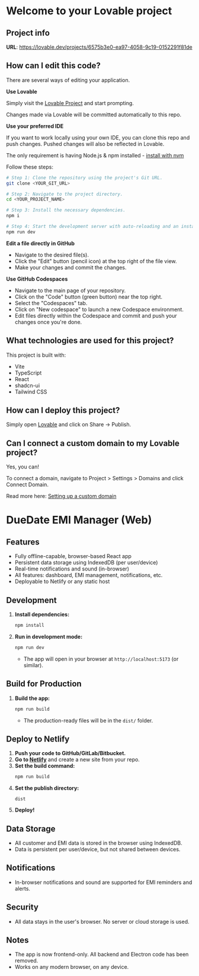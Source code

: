 # Welcome to your Lovable project

## Project info

**URL**: https://lovable.dev/projects/6575b3e0-ea97-4058-9c19-0152291f81de

## How can I edit this code?

There are several ways of editing your application.

**Use Lovable**

Simply visit the [Lovable Project](https://lovable.dev/projects/6575b3e0-ea97-4058-9c19-0152291f81de) and start prompting.

Changes made via Lovable will be committed automatically to this repo.

**Use your preferred IDE**

If you want to work locally using your own IDE, you can clone this repo and push changes. Pushed changes will also be reflected in Lovable.

The only requirement is having Node.js & npm installed - [install with nvm](https://github.com/nvm-sh/nvm#installing-and-updating)

Follow these steps:

```sh
# Step 1: Clone the repository using the project's Git URL.
git clone <YOUR_GIT_URL>

# Step 2: Navigate to the project directory.
cd <YOUR_PROJECT_NAME>

# Step 3: Install the necessary dependencies.
npm i

# Step 4: Start the development server with auto-reloading and an instant preview.
npm run dev
```

**Edit a file directly in GitHub**

- Navigate to the desired file(s).
- Click the "Edit" button (pencil icon) at the top right of the file view.
- Make your changes and commit the changes.

**Use GitHub Codespaces**

- Navigate to the main page of your repository.
- Click on the "Code" button (green button) near the top right.
- Select the "Codespaces" tab.
- Click on "New codespace" to launch a new Codespace environment.
- Edit files directly within the Codespace and commit and push your changes once you're done.

## What technologies are used for this project?

This project is built with:

- Vite
- TypeScript
- React
- shadcn-ui
- Tailwind CSS

## How can I deploy this project?

Simply open [Lovable](https://lovable.dev/projects/6575b3e0-ea97-4058-9c19-0152291f81de) and click on Share -> Publish.

## Can I connect a custom domain to my Lovable project?

Yes, you can!

To connect a domain, navigate to Project > Settings > Domains and click Connect Domain.

Read more here: [Setting up a custom domain](https://docs.lovable.dev/tips-tricks/custom-domain#step-by-step-guide)

# DueDate EMI Manager (Web)

## Features
- Fully offline-capable, browser-based React app
- Persistent data storage using IndexedDB (per user/device)
- Real-time notifications and sound (in-browser)
- All features: dashboard, EMI management, notifications, etc.
- Deployable to Netlify or any static host

## Development

1. **Install dependencies:**
   ```sh
   npm install
   ```
2. **Run in development mode:**
   ```sh
   npm run dev
   ```
   - The app will open in your browser at `http://localhost:5173` (or similar).

## Build for Production

1. **Build the app:**
   ```sh
   npm run build
   ```
   - The production-ready files will be in the `dist/` folder.

## Deploy to Netlify

1. **Push your code to GitHub/GitLab/Bitbucket.**
2. **Go to [Netlify](https://netlify.com/)** and create a new site from your repo.
3. **Set the build command:**
   ```sh
   npm run build
   ```
4. **Set the publish directory:**
   ```
   dist
   ```
5. **Deploy!**

## Data Storage
- All customer and EMI data is stored in the browser using IndexedDB.
- Data is persistent per user/device, but not shared between devices.

## Notifications
- In-browser notifications and sound are supported for EMI reminders and alerts.

## Security
- All data stays in the user's browser. No server or cloud storage is used.

## Notes
- The app is now frontend-only. All backend and Electron code has been removed.
- Works on any modern browser, on any device.

